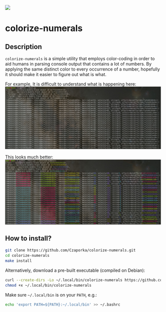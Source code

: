 ![](https://github.com/Czaporka/colorize-numerals/workflows/build/badge.svg)
# colorize-numerals

## Description
`colorize-numerals` is a simple utility that employs color-coding in order to aid humans in parsing console output that contains a lot of numbers.
By applying the same distinct color to every occurrence of a number, hopefully it should make it easier to figure out what is what.

For example,
It is difficult to understand what is happening here:
![](docs/without.jpeg)

This looks much better:
![](docs/with.jpeg)

## How to install?
```bash
git clone https://github.com/Czaporka/colorize-numerals.git
cd colorize-numerals
make install
```
Alternatively, download a pre-built executable (compiled on Debian):
```bash
curl --create-dirs -Lo ~/.local/bin/colorize-numerals https://github.com/Czaporka/colorize-numerals/releases/download/v1.0.1/colorize-numerals
chmod +x ~/.local/bin/colorize-numerals
```
Make sure `~/.local/bin` is on your `PATH`, e.g.:
```bash
echo 'export PATH=${PATH}:~/.local/bin' >> ~/.bashrc
```
